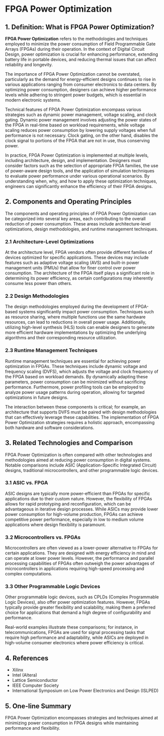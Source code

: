 # FPGA Power Optimization

## 1. Definition: What is **FPGA Power Optimization**?
**FPGA Power Optimization** refers to the methodologies and techniques employed to minimize the power consumption of Field Programmable Gate Arrays (FPGAs) during their operation. In the context of Digital Circuit Design, power optimization is crucial for enhancing performance, extending battery life in portable devices, and reducing thermal issues that can affect reliability and longevity. 

The importance of FPGA Power Optimization cannot be overstated, particularly as the demand for energy-efficient designs continues to rise in various applications ranging from consumer electronics to data centers. By optimizing power consumption, designers can achieve higher performance levels while adhering to stringent power budgets, which is essential in modern electronic systems.

Technical features of FPGA Power Optimization encompass various strategies such as dynamic power management, voltage scaling, and clock gating. Dynamic power management involves adjusting the power states of the FPGA in real-time based on workload requirements, while voltage scaling reduces power consumption by lowering supply voltages when full performance is not necessary. Clock gating, on the other hand, disables the clock signal to portions of the FPGA that are not in use, thus conserving power.

In practice, FPGA Power Optimization is implemented at multiple levels, including architecture, design, and implementation. Designers must consider factors such as the selection of appropriate FPGA families, the use of power-aware design tools, and the application of simulation techniques to evaluate power performance under various operational scenarios. By understanding when, why, and how to apply these optimization techniques, engineers can significantly enhance the efficiency of their FPGA designs.

## 2. Components and Operating Principles
The components and operating principles of FPGA Power Optimization can be categorized into several key areas, each contributing to the overall reduction of power consumption. These areas include architecture-level optimizations, design methodologies, and runtime management techniques.

### 2.1 Architecture-Level Optimizations
At the architecture level, FPGA vendors often provide different families of devices optimized for specific applications. These devices may include features such as adaptive voltage scaling (AVS) and built-in power management units (PMUs) that allow for finer control over power consumption. The architecture of the FPGA itself plays a significant role in determining its power efficiency, as certain configurations may inherently consume less power than others.

### 2.2 Design Methodologies
The design methodologies employed during the development of FPGA-based systems significantly impact power consumption. Techniques such as resource sharing, where multiple functions use the same hardware resources, can lead to reductions in overall power usage. Additionally, utilizing high-level synthesis (HLS) tools can enable designers to generate more efficient hardware implementations by optimizing the underlying algorithms and their corresponding resource utilization.

### 2.3 Runtime Management Techniques
Runtime management techniques are essential for achieving power optimization in FPGAs. These techniques include dynamic voltage and frequency scaling (DVFS), which adjusts the voltage and clock frequency of the FPGA based on workload demands. By dynamically adapting these parameters, power consumption can be minimized without sacrificing performance. Furthermore, power profiling tools can be employed to analyze power usage patterns during operation, allowing for targeted optimizations in future designs.

The interaction between these components is critical; for example, an architecture that supports DVFS must be paired with design methodologies that can effectively leverage these capabilities. The implementation of FPGA Power Optimization strategies requires a holistic approach, encompassing both hardware and software considerations.

## 3. Related Technologies and Comparison
FPGA Power Optimization is often compared with other technologies and methodologies aimed at reducing power consumption in digital systems. Notable comparisons include ASIC (Application-Specific Integrated Circuit) designs, traditional microcontrollers, and other programmable logic devices.

### 3.1 ASIC vs. FPGA
ASIC designs are typically more power-efficient than FPGAs for specific applications due to their custom nature. However, the flexibility of FPGAs allows for rapid prototyping and reconfiguration, which can be advantageous in iterative design processes. While ASICs may provide lower power consumption for high-volume production, FPGAs can achieve competitive power performance, especially in low to medium volume applications where design flexibility is paramount.

### 3.2 Microcontrollers vs. FPGAs
Microcontrollers are often viewed as a lower-power alternative to FPGAs for certain applications. They are designed with energy efficiency in mind and can operate at lower power levels. However, the performance and parallel processing capabilities of FPGAs often outweigh the power advantages of microcontrollers in applications requiring high-speed processing and complex computations.

### 3.3 Other Programmable Logic Devices
Other programmable logic devices, such as CPLDs (Complex Programmable Logic Devices), also offer power optimization features. However, FPGAs typically provide greater flexibility and scalability, making them a preferred choice for applications that demand a high degree of configurability and performance.

Real-world examples illustrate these comparisons; for instance, in telecommunications, FPGAs are used for signal processing tasks that require high performance and adaptability, while ASICs are deployed in high-volume consumer electronics where power efficiency is critical.

## 4. References
- Xilinx
- Intel (Altera)
- Lattice Semiconductor
- IEEE Computer Society
- International Symposium on Low Power Electronics and Design (ISLPED)

## 5. One-line Summary
FPGA Power Optimization encompasses strategies and techniques aimed at minimizing power consumption in FPGA designs while maintaining performance and flexibility.